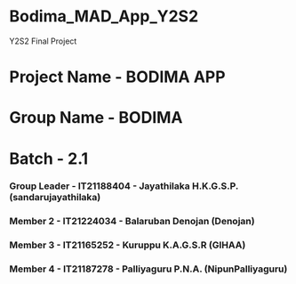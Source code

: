 # Bodima_MAD_App_Y2S2
Y2S2 Final Project

# Project Name - BODIMA APP
# Group Name - BODIMA
# Batch - 2.1
### Group Leader - IT21188404 - Jayathilaka H.K.G.S.P. (sandarujayathilaka)
### Member 2 - IT21224034 - Balaruban Denojan (Denojan)
### Member 3 - IT21165252 - Kuruppu K.A.G.S.R (GIHAA)
### Member 4 - IT21187278 - Palliyaguru P.N.A. (NipunPalliyaguru)



